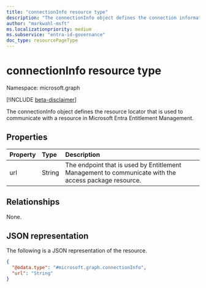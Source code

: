 ```yaml
---
title: "connectionInfo resource type"
description: "The connectionInfo object defines the connection information that is used to communicate with a resource."
author: "markwahl-msft"
ms.localizationpriority: medium
ms.subservice: "entra-id-governance"
doc_type: resourcePageType
---
```


# connectionInfo resource type

Namespace: microsoft.graph

[!INCLUDE [beta-disclaimer](../../includes/beta-disclaimer.md)]

The connectionInfo object defines the resource locator that is used to communicate with a resource in Microsoft Entra Entitlement Management.

## Properties
|Property|Type|Description|
|:---|:---|:---|
|url|String|The endpoint that is used by Entitlement Management to communicate with the access package resource.|

## Relationships
None.

## JSON representation
The following is a JSON representation of the resource.
<!-- {
  "blockType": "resource",
  "@odata.type": "microsoft.graph.connectionInfo"
}
-->
``` json
{
  "@odata.type": "#microsoft.graph.connectionInfo",
  "url": "String"
}
```
